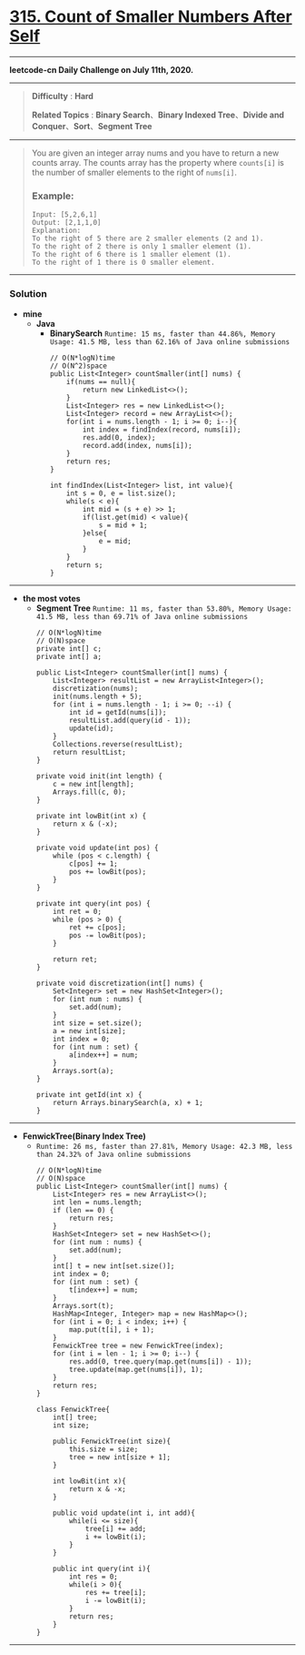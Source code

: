# [315. Count of Smaller Numbers After Self](https://leetcode.com/problems/count-of-smaller-numbers-after-self/)
---

**leetcode-cn Daily Challenge on July 11th, 2020.**

---
> **Difficulty** : **Hard**
>
> **Related Topics** : **Binary Search**、**Binary Indexed Tree**、**Divide and Conquer**、**Sort**、**Segment Tree**

---

> You are given an integer array nums and you have to return a new counts array. The counts array has the property where `counts[i]` is the number of smaller elements to the right of `nums[i]`.
> 
> ### Example:
> ```
> Input: [5,2,6,1]
> Output: [2,1,1,0] 
> Explanation:
> To the right of 5 there are 2 smaller elements (2 and 1).
> To the right of 2 there is only 1 smaller element (1).
> To the right of 6 there is 1 smaller element (1).
> To the right of 1 there is 0 smaller element.
> ```

---

### Solution
* **mine**
  * **Java**
    * **BinarySearch** `Runtime: 15 ms, faster than 44.86%, Memory Usage: 41.5 MB, less than 62.16% of Java online submissions`
      ```
      // O(N*logN)time
      // O(N^2)space
      public List<Integer> countSmaller(int[] nums) {
          if(nums == null){
              return new LinkedList<>();
          }
          List<Integer> res = new LinkedList<>();
          List<Integer> record = new ArrayList<>();
          for(int i = nums.length - 1; i >= 0; i--){
              int index = findIndex(record, nums[i]);
              res.add(0, index);
              record.add(index, nums[i]);
          }
          return res;
      }

      int findIndex(List<Integer> list, int value){
          int s = 0, e = list.size();
          while(s < e){
              int mid = (s + e) >> 1;
              if(list.get(mid) < value){
                  s = mid + 1;
              }else{
                  e = mid;
              }
          }
          return s;
      }
      ```
  
  
---

* **the most votes**
  * **Segment Tree** `Runtime: 11 ms, faster than 53.80%, Memory Usage: 41.5 MB, less than 69.71% of Java online submissions`
    ```
    // O(N*logN)time
    // O(N)space
    private int[] c;
    private int[] a;

    public List<Integer> countSmaller(int[] nums) {
        List<Integer> resultList = new ArrayList<Integer>(); 
        discretization(nums);
        init(nums.length + 5);
        for (int i = nums.length - 1; i >= 0; --i) {
            int id = getId(nums[i]);
            resultList.add(query(id - 1));
            update(id);
        }
        Collections.reverse(resultList);
        return resultList;
    }

    private void init(int length) {
        c = new int[length];
        Arrays.fill(c, 0);
    }

    private int lowBit(int x) {
        return x & (-x);
    }

    private void update(int pos) {
        while (pos < c.length) {
            c[pos] += 1;
            pos += lowBit(pos);
        }
    }

    private int query(int pos) {
        int ret = 0;
        while (pos > 0) {
            ret += c[pos];
            pos -= lowBit(pos);
        }

        return ret;
    }

    private void discretization(int[] nums) {
        Set<Integer> set = new HashSet<Integer>();
        for (int num : nums) {
            set.add(num);
        }
        int size = set.size();
        a = new int[size];
        int index = 0;
        for (int num : set) {
            a[index++] = num;
        }
        Arrays.sort(a);
    }

    private int getId(int x) {
        return Arrays.binarySearch(a, x) + 1;
    }
    ```



---

* **FenwickTree(Binary Index Tree)**
  * `Runtime: 26 ms, faster than 27.81%, Memory Usage: 42.3 MB, less than 24.32% of Java online submissions`
    ```
    // O(N*logN)time
    // O(N)space
    public List<Integer> countSmaller(int[] nums) {
        List<Integer> res = new ArrayList<>();
        int len = nums.length;
        if (len == 0) {
            return res;
        }
        HashSet<Integer> set = new HashSet<>();
        for (int num : nums) {
            set.add(num);
        }
        int[] t = new int[set.size()];
        int index = 0;
        for (int num : set) {
            t[index++] = num;
        }
        Arrays.sort(t);
        HashMap<Integer, Integer> map = new HashMap<>();
        for (int i = 0; i < index; i++) {
            map.put(t[i], i + 1);
        }
        FenwickTree tree = new FenwickTree(index);
        for (int i = len - 1; i >= 0; i--) {
            res.add(0, tree.query(map.get(nums[i]) - 1));
            tree.update(map.get(nums[i]), 1);
        }
        return res;
    }

    class FenwickTree{
        int[] tree;
        int size;

        public FenwickTree(int size){
            this.size = size;
            tree = new int[size + 1];
        }

        int lowBit(int x){
            return x & -x;
        }

        public void update(int i, int add){
            while(i <= size){
                tree[i] += add;
                i += lowBit(i);
            }
        }

        public int query(int i){
            int res = 0;
            while(i > 0){
                res += tree[i];
                i -= lowBit(i);
            }
            return res;
        }
    }
    ```
 
---
